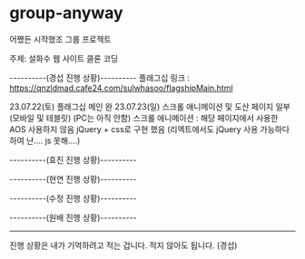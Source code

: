# group-anyway

어쨌든 시작했조
그룹 프로젝트

주제: 설화수 웹 사이트 클론 코딩

----------(경섭 진행 상황)----------
플래그십 링크
: https://qnzldmad.cafe24.com/sulwhasoo/flagshipMain.html

23.07.22(토) 플래그십 메인 완
23.07.23(일) 스크롤 애니메이션 및 도산 페이지 일부 (모바일 및 테블릿) (PC는 아직 안함)
스크롤 애니메이션
: 해당 페이지에서 사용한 AOS 사용하지 않음
jQuery + css로 구현 했음 (리엑트에서도 jQuery 사용 가능하다 하여 난.... js 못해....)

----------(효진 진행 상황)----------


----------(현연 진행 상황)----------


----------(수정 진행 상황)----------


----------(원배 진행 상황)----------


-----------------------------------
진행 상황은 내가 기억하려고 적는 겁니다. 적지 않아도 됩니다. (경섭)

